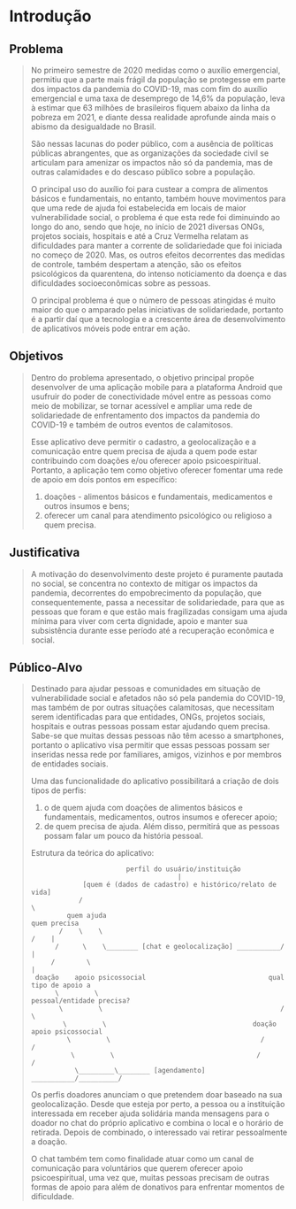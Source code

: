 # Introdução

## Problema
> No primeiro semestre de 2020 medidas como o auxílio emergencial, permitiu que a parte mais 
> frágil da população se protegesse em parte dos impactos da pandemia do COVID-19, mas com fim 
> do auxílio emergencial e uma taxa de desemprego de 14,6% da população, leva à estimar que 
> 63 milhões de brasileiros fiquem abaixo da linha da pobreza em 2021, e diante dessa realidade 
> aprofunde ainda mais o abismo da desigualdade no Brasil.
> 
> São nessas lacunas do poder público, com a ausência de políticas públicas abrangentes, que 
> as organizações da sociedade civil se articulam para amenizar os impactos não só da pandemia, 
> mas de outras calamidades e do descaso público sobre a população.
> 
> O principal uso do auxílio foi para custear a compra de alimentos básicos e fundamentais, 
> no entanto, também houve movimentos para que uma rede de ajuda foi estabelecida em locais de 
> maior vulnerabilidade social, o problema é que esta rede foi diminuindo ao longo do ano, sendo 
> que hoje, no início de 2021 diversas ONGs, projetos sociais, hospitais e até a Cruz Vermelha 
> relatam as dificuldades para manter a corrente de solidariedade que foi iniciada no começo 
> de 2020. Mas, os outros efeitos decorrentes das medidas de controle, também despertam a atenção, 
> são os efeitos psicológicos da quarentena, do intenso noticiamento da doença e das dificuldades 
> socioeconômicas sobre as pessoas.
> 
> O principal problema é que o número de pessoas atingidas é muito maior do que o amparado pelas 
> iniciativas de solidariedade, portanto é a partir daí que a tecnologia e a crescente área de 
> desenvolvimento de aplicativos móveis pode entrar em ação.

## Objetivos

> Dentro do problema apresentado, o objetivo principal propõe desenvolver de uma aplicação mobile 
> para a plataforma Android que usufruir do poder de conectividade móvel entre as pessoas como 
> meio de mobilizar, se tornar acessível e ampliar uma rede de solidariedade de enfrentamento dos 
> impactos da pandemia do COVID-19 e também de outros eventos de calamitosos. 
> 
> Esse aplicativo deve permitir o cadastro, a geolocalização e a comunicação entre quem precisa de 
> ajuda a quem pode estar contribuindo com doações e/ou oferecer apoio psicoespiritual. Portanto, 
> a aplicação tem como objetivo oferecer fomentar uma rede de apoio em dois pontos em específico: 
> 1) doações - alimentos básicos e fundamentais, medicamentos e outros insumos e bens; 
> 2) oferecer um canal para atendimento psicológico ou religioso a quem precisa.

## Justificativa

> A motivação do desenvolvimento deste projeto é puramente pautada no social, se concentra no 
> contexto de mitigar os impactos da pandemia, decorrentes do empobrecimento da população, que 
> consequentemente, passa a necessitar de solidariedade, para que as pessoas que foram e que estão 
> mais fragilizadas consigam uma ajuda mínima para viver com certa dignidade, apoio e manter sua 
> subsistência durante esse período até a recuperação econômica e social.

## Público-Alvo

> Destinado para ajudar pessoas e comunidades em situação de vulnerabilidade social e afetados não 
> só pela pandemia do COVID-19, mas também de por outras situações calamitosas, que necessitam serem 
> identificadas para que entidades, ONGs, projetos sociais, hospitais e outras pessoas possam estar 
> ajudando quem precisa. Sabe-se que muitas dessas pessoas não têm acesso a smartphones, portanto o 
> aplicativo visa permitir que essas pessoas possam ser inseridas nessa rede por familiares, amigos, 
> vizinhos e por membros de entidades sociais.
> 
> Uma das funcionalidade do aplicativo possibilitará a criação de dois tipos de perfis: 
> 1) o de quem ajuda com doações de alimentos básicos e fundamentais, medicamentos, outros insumos e 
> oferecer apoio; 
> 2) de quem precisa de ajuda. 
> Além disso, permitirá que as pessoas possam falar um pouco da história pessoal.
>
> Estrutura da teórica do aplicativo:
>   
>                             perfil do usuário/instituição
>                                          |
>                  [quem é (dados de cadastro) e histórico/relato de vida]
>                 /                                                       \
>	           quem ajuda                                              quem precisa
>            /    \    \                                              /    |
>           /      \    \________ [chat e geolocalização] ___________/     |
>          /        \                                                      |
>      doação    apoio psicossocial                               qual tipo de apoio a
>           \         \                                        pessoal/entidade precisa?
>            \         \                                             /       \
>             \         \                                     doação    apoio psicossocial
>              \         \                                      /          /
>               \         \                                    /          /
>                \_________\________ [agendamento] ___________/__________/ 
>
> Os perfis doadores anunciam o que pretendem doar baseado na sua geolocalização. Desde que esteja 
> por perto, a pessoa ou a instituição interessada em receber ajuda solidária manda mensagens para 
> o doador no chat do próprio aplicativo e combina o local e o horário de retirada. Depois de combinado, 
> o interessado vai retirar pessoalmente a doação. 
> 
> O chat também tem como finalidade atuar como um canal de comunicação para voluntários que querem 
> oferecer apoio psicoespiritual, uma vez que, muitas pessoas precisam de outras formas de apoio para 
> além de donativos para enfrentar momentos de dificuldade.
>
